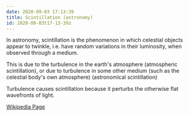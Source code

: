 ```yaml
---
date: 2020-09-03 17:13:39
title: Scintillation (astronomy)
id: 2020-09-03t17-13-39z
---
```


In astronomy, scintillation is the phenomenon in which celestial objects appear
to twinkle, i.e. have random variations in their luminosity, when observed
through a medium.

This is due to the turbulence in the earth's atmosphere (atmospheric
scintillation), or due to turbulence in some other medium (such as the
celestial body's own atmosphere) (astronomical scintillation)

Turbulence causes scintillation because it perturbs the otherwise flat
wavefronts of light.

[Wikipedia Page](<https://en.wikipedia.org/wiki/Scintillation_(astronomy)>)
